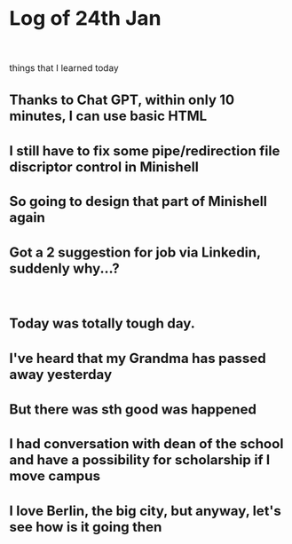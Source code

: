 <!DOCTYPE html>
<html lang="en">
<style>
    /* Define different font sizes for different elements */
    h1 {
        font-size: 36px;
    }
    h2 {
        font-size: 24px;
    }
    p {
       font-size: 16px;
    }
        /* Using em units for relative sizing */
    .small-text {
        font-size: 0.8em; /* 80% of the parent element's font size */
    }
        /* Using percentage for relative sizing */
    .large-text {
        font-size: 150%; /* 150% of the parent element's font size */
    }
</style>
<head>
    <meta charset="UTF-8">
    <meta name="viewport" content="width=device-width, initial-scale=1.0">
    <title>Log of 24th Jan</title>
</head>
<body>
    <h1>Log of 24th Jan</h1> 
    <br>
    <p>things that I learned today</h2>
    <br>
    <h2>  Thanks to Chat GPT, within only 10 minutes, I can use basic HTML</h2>
    <h2>  I still have to fix some pipe/redirection file discriptor control in Minishell</h2>
    <h2>  So going to design that part of Minishell again</h2>
    <h2>  Got a 2 suggestion for job via Linkedin, suddenly why...?</h2>
    <br>
    <h2>Today was totally tough day.</h2>
    <h2>I've heard that my Grandma has passed away yesterday</h2>
    <h2>But there was sth good was happened</h2>
    <h2>I had conversation with dean of the school and have a possibility for scholarship if I move campus</h2>
    <h2>I love Berlin, the big city, but anyway, let's see how is it going then</h2>
</body>
</html>
